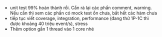 - unit test 99% hoàn thành rồi. Cần rà lại các phần comment, warning. Nếu cần thì xem các phần có mock test ổn chưa, bắt hết các hàm chưa
- tiếp tục viết coverage, integration, performance (đang thử 1P-1C thì được khoảng 40 triệu event/s), stress
- Thêm option gắn 1 thread vào 1 core nhé